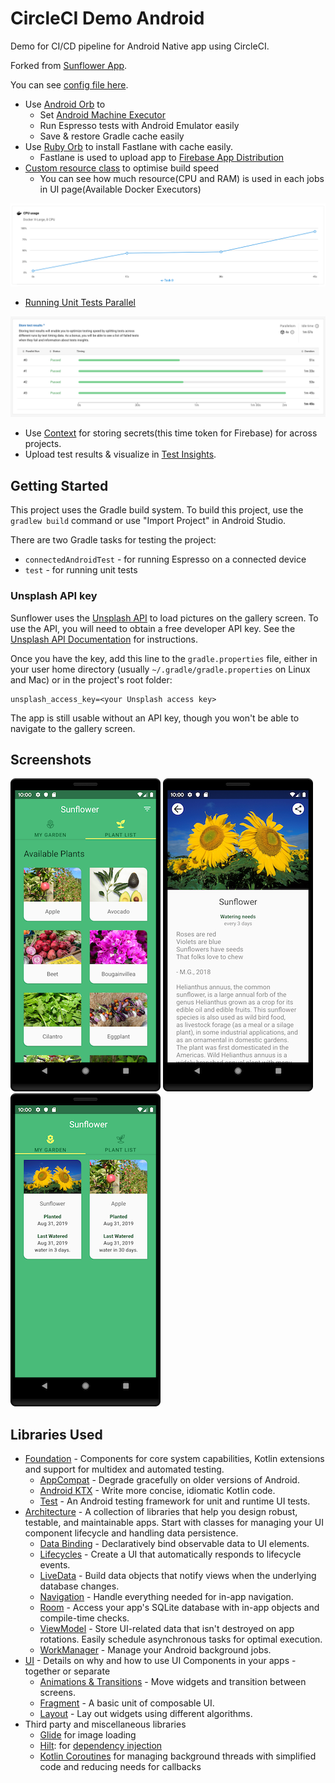 CircleCI Demo Android
=================
Demo for CI/CD pipeline for Android Native app using CircleCI.

Forked from [Sunflower App](https://github.com/android/sunflower).

You can see [config file here](https://github.com/tadashi0713/circleci-demo-android/blob/master/.circleci/config.yml).

* Use [Android Orb](https://circleci.com/developer/ja/orbs/orb/circleci/android) to 
  * Set [Android Machine Executor](https://circleci.com/docs/2.0/android-machine-image/)
  * Run Espresso tests with Android Emulator easily
  * Save & restore Gradle cache easily
* Use [Ruby Orb](https://circleci.com/developer/ja/orbs/orb/circleci/ruby) to install Fastlane with cache easily.
  * Fastlane is used to upload app to [Firebase App Distribution](https://firebase.google.com/docs/app-distribution)
* [Custom resource class](https://circleci.com/docs/ja/2.0/configuration-reference/#resourceclass) to optimise build speed
  * You can see how much resource(CPU and RAM) is used in each jobs in UI page(Available Docker Executors)

![](./screenshots/cpu_usage.png)

* [Running Unit Tests Parallel](https://circleci.com/docs/2.0/parallelism-faster-jobs/)


![](./screenshots/parallel.png)

* Use [Context](https://circleci.com/docs/2.0/contexts/) for storing secrets(this time token for Firebase) for across projects.
* Upload test results & visualize in [Test Insights](https://circleci.com/docs/2.0/insights-tests/).

Getting Started
---------------
This project uses the Gradle build system. To build this project, use the
`gradlew build` command or use "Import Project" in Android Studio.

There are two Gradle tasks for testing the project:
* `connectedAndroidTest` - for running Espresso on a connected device
* `test` - for running unit tests

### Unsplash API key

Sunflower uses the [Unsplash API](https://unsplash.com/developers) to load pictures on the gallery
screen. To use the API, you will need to obtain a free developer API key. See the
[Unsplash API Documentation](https://unsplash.com/documentation) for instructions.

Once you have the key, add this line to the `gradle.properties` file, either in your user home
directory (usually `~/.gradle/gradle.properties` on Linux and Mac) or in the project's root folder:

```
unsplash_access_key=<your Unsplash access key>
```

The app is still usable without an API key, though you won't be able to navigate to the gallery screen.

Screenshots
-----------

![List of plants](screenshots/phone_plant_list.png "A list of plants")
![Plant details](screenshots/phone_plant_detail.png "Details for a specific plant")
![My Garden](screenshots/phone_my_garden.png "Plants that have been added to your garden")

Libraries Used
--------------
* [Foundation][0] - Components for core system capabilities, Kotlin extensions and support for
  multidex and automated testing.
  * [AppCompat][1] - Degrade gracefully on older versions of Android.
  * [Android KTX][2] - Write more concise, idiomatic Kotlin code.
  * [Test][4] - An Android testing framework for unit and runtime UI tests.
* [Architecture][10] - A collection of libraries that help you design robust, testable, and
  maintainable apps. Start with classes for managing your UI component lifecycle and handling data
  persistence.
  * [Data Binding][11] - Declaratively bind observable data to UI elements.
  * [Lifecycles][12] - Create a UI that automatically responds to lifecycle events.
  * [LiveData][13] - Build data objects that notify views when the underlying database changes.
  * [Navigation][14] - Handle everything needed for in-app navigation.
  * [Room][16] - Access your app's SQLite database with in-app objects and compile-time checks.
  * [ViewModel][17] - Store UI-related data that isn't destroyed on app rotations. Easily schedule
     asynchronous tasks for optimal execution.
  * [WorkManager][18] - Manage your Android background jobs.
* [UI][30] - Details on why and how to use UI Components in your apps - together or separate
  * [Animations & Transitions][31] - Move widgets and transition between screens.
  * [Fragment][34] - A basic unit of composable UI.
  * [Layout][35] - Lay out widgets using different algorithms.
* Third party and miscellaneous libraries
  * [Glide][90] for image loading
  * [Hilt][92]: for [dependency injection][93]
  * [Kotlin Coroutines][91] for managing background threads with simplified code and reducing needs for callbacks

[0]: https://developer.android.com/jetpack/components
[1]: https://developer.android.com/topic/libraries/support-library/packages#v7-appcompat
[2]: https://developer.android.com/kotlin/ktx
[4]: https://developer.android.com/training/testing/
[10]: https://developer.android.com/jetpack/arch/
[11]: https://developer.android.com/topic/libraries/data-binding/
[12]: https://developer.android.com/topic/libraries/architecture/lifecycle
[13]: https://developer.android.com/topic/libraries/architecture/livedata
[14]: https://developer.android.com/topic/libraries/architecture/navigation/
[16]: https://developer.android.com/topic/libraries/architecture/room
[17]: https://developer.android.com/topic/libraries/architecture/viewmodel
[18]: https://developer.android.com/topic/libraries/architecture/workmanager
[30]: https://developer.android.com/guide/topics/ui
[31]: https://developer.android.com/training/animation/
[34]: https://developer.android.com/guide/components/fragments
[35]: https://developer.android.com/guide/topics/ui/declaring-layout
[90]: https://bumptech.github.io/glide/
[91]: https://kotlinlang.org/docs/reference/coroutines-overview.html
[92]: https://developer.android.com/training/dependency-injection/hilt-android
[93]: https://developer.android.com/training/dependency-injection
